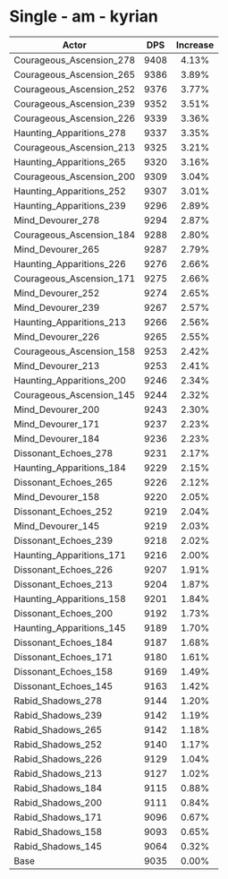 # Single - am - kyrian
| Actor | DPS | Increase |
|---|:---:|:---:|
|Courageous_Ascension_278|9408|4.13%|
|Courageous_Ascension_265|9386|3.89%|
|Courageous_Ascension_252|9376|3.77%|
|Courageous_Ascension_239|9352|3.51%|
|Courageous_Ascension_226|9339|3.36%|
|Haunting_Apparitions_278|9337|3.35%|
|Courageous_Ascension_213|9325|3.21%|
|Haunting_Apparitions_265|9320|3.16%|
|Courageous_Ascension_200|9309|3.04%|
|Haunting_Apparitions_252|9307|3.01%|
|Haunting_Apparitions_239|9296|2.89%|
|Mind_Devourer_278|9294|2.87%|
|Courageous_Ascension_184|9288|2.80%|
|Mind_Devourer_265|9287|2.79%|
|Haunting_Apparitions_226|9276|2.66%|
|Courageous_Ascension_171|9275|2.66%|
|Mind_Devourer_252|9274|2.65%|
|Mind_Devourer_239|9267|2.57%|
|Haunting_Apparitions_213|9266|2.56%|
|Mind_Devourer_226|9265|2.55%|
|Courageous_Ascension_158|9253|2.42%|
|Mind_Devourer_213|9253|2.41%|
|Haunting_Apparitions_200|9246|2.34%|
|Courageous_Ascension_145|9244|2.32%|
|Mind_Devourer_200|9243|2.30%|
|Mind_Devourer_171|9237|2.23%|
|Mind_Devourer_184|9236|2.23%|
|Dissonant_Echoes_278|9231|2.17%|
|Haunting_Apparitions_184|9229|2.15%|
|Dissonant_Echoes_265|9226|2.12%|
|Mind_Devourer_158|9220|2.05%|
|Dissonant_Echoes_252|9219|2.04%|
|Mind_Devourer_145|9219|2.03%|
|Dissonant_Echoes_239|9218|2.02%|
|Haunting_Apparitions_171|9216|2.00%|
|Dissonant_Echoes_226|9207|1.91%|
|Dissonant_Echoes_213|9204|1.87%|
|Haunting_Apparitions_158|9201|1.84%|
|Dissonant_Echoes_200|9192|1.73%|
|Haunting_Apparitions_145|9189|1.70%|
|Dissonant_Echoes_184|9187|1.68%|
|Dissonant_Echoes_171|9180|1.61%|
|Dissonant_Echoes_158|9169|1.49%|
|Dissonant_Echoes_145|9163|1.42%|
|Rabid_Shadows_278|9144|1.20%|
|Rabid_Shadows_239|9142|1.19%|
|Rabid_Shadows_265|9142|1.18%|
|Rabid_Shadows_252|9140|1.17%|
|Rabid_Shadows_226|9129|1.04%|
|Rabid_Shadows_213|9127|1.02%|
|Rabid_Shadows_184|9115|0.88%|
|Rabid_Shadows_200|9111|0.84%|
|Rabid_Shadows_171|9096|0.67%|
|Rabid_Shadows_158|9093|0.65%|
|Rabid_Shadows_145|9064|0.32%|
|Base|9035|0.00%|
